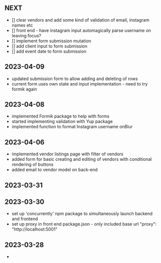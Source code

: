 ## NEXT
- [] clear vendors and add some kind of validation of email, instagram names etc
- [] front end - have instagram input automagically parse username on leaving focus?
- [] implement form submission mutation
- [] add client input to form submission
- [] add event date to form submission

## 2023-04-09
- updated submission form to allow adding and deleting of rows
- current form uses own state and input implementation - need to try formik again

## 2023-04-08
- implemented Formik package to help with forms
- started implementing validation with Yup package
- implemented function to format Instagram username onBlur

## 2023-04-06
- implemented vendor listings page with filter of vendors
- added form for basic creating and editing of vendors with conditional rendering of buttons
- added email to vendor model on back-end

## 2023-03-31


## 2023-03-30
- set up 'concurrently' npm package to simultaneously launch backend and frontend
- set up proxy in front end package.json - only included base url "proxy": "http://localhost:5001"


## 2023-03-28
-
